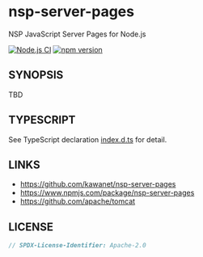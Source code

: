 # nsp-server-pages

NSP JavaScript Server Pages for Node.js

[![Node.js CI](https://github.com/kawanet/nsp-server-pages/workflows/Node.js%20CI/badge.svg?branch=main)](https://github.com/kawanet/nsp-server-pages/actions/)
[![npm version](https://img.shields.io/npm/v/nsp-server-pages)](https://www.npmjs.com/package/nsp-server-pages)

## SYNOPSIS

TBD

## TYPESCRIPT

See TypeScript declaration [index.d.ts](https://github.com/kawanet/nsp-server-pages/blob/main/index.d.ts) for detail.

## LINKS

- https://github.com/kawanet/nsp-server-pages
- https://www.npmjs.com/package/nsp-server-pages
- https://github.com/apache/tomcat

## LICENSE

```js
// SPDX-License-Identifier: Apache-2.0
```
